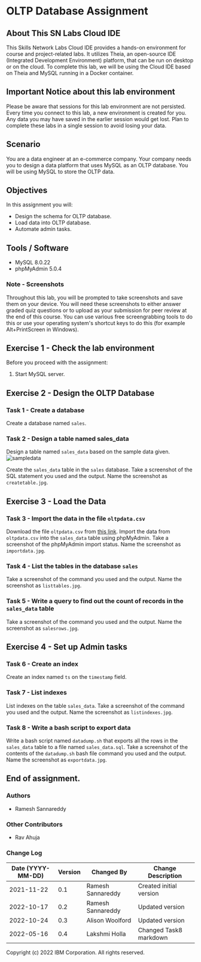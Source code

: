 
# OLTP Database Assignment

## About This SN Labs Cloud IDE

This Skills Network Labs Cloud IDE provides a hands-on environment for course and project-related labs. It utilizes Theia, an open-source IDE (Integrated Development Environment) platform, that can be run on desktop or on the cloud. To complete this lab, we will be using the Cloud IDE based on Theia and MySQL running in a Docker container.

## Important Notice about this lab environment

Please be aware that sessions for this lab environment are not persisted. Every time you connect to this lab, a new environment is created for you. Any data you may have saved in the earlier session would get lost. Plan to complete these labs in a single session to avoid losing your data.

## Scenario

You are a data engineer at an e-commerce company. Your company needs you to design a data platform that uses MySQL as an OLTP database. You will be using MySQL to store the OLTP data.

## Objectives

In this assignment you will:

- Design the schema for OLTP database.
- Load data into OLTP database.
- Automate admin tasks.

## Tools / Software

- MySQL 8.0.22
- phpMyAdmin 5.0.4

### Note - Screenshots

Throughout this lab, you will be prompted to take screenshots and save them on your device. You will need these screenshots to either answer graded quiz questions or to upload as your submission for peer review at the end of this course. You can use various free screengrabbing tools to do this or use your operating system's shortcut keys to do this (for example Alt+PrintScreen in Windows).

## Exercise 1 - Check the lab environment

Before you proceed with the assignment:

1. Start MySQL server.

## Exercise 2 - Design the OLTP Database

### Task 1 - Create a database

Create a database named `sales`.

### Task 2 - Design a table named sales_data

Design a table named `sales_data` based on the sample data given. 
![sampledata](https://cf-courses-data.s3.us.cloud-object-storage.appdomain.cloud/IBM-DB0321EN-SkillsNetwork/oltp/sampledata.png "sampledata")


Create the `sales_data` table in the `sales` database.
Take a screenshot of the SQL statement you used and the output. Name the screenshot as `createtable.jpg`.

## Exercise 3 - Load the Data

### Task 3 - Import the data in the file `oltpdata.csv`

Download the file `oltpdata.csv` from [this link](https://cf-courses-data.s3.us.cloud-object-storage.appdomain.cloud/IBM-DB0321EN-SkillsNetwork/oltp/oltpdata.csv). Import the data from `oltpdata.csv` into the `sales_data` table using phpMyAdmin. Take a screenshot of the phpMyAdmin import status. Name the screenshot as `importdata.jpg`.

### Task 4 - List the tables in the database `sales`

Take a screenshot of the command you used and the output. Name the screenshot as `listtables.jpg`.

### Task 5 - Write a query to find out the count of records in the `sales_data` table

Take a screenshot of the command you used and the output. Name the screenshot as `salesrows.jpg`.

## Exercise 4 - Set up Admin tasks

### Task 6 - Create an index

Create an index named `ts` on the `timestamp` field.

### Task 7 - List indexes

List indexes on the table `sales_data`. Take a screenshot of the command you used and the output. Name the screenshot as `listindexes.jpg`.

### Task 8 - Write a bash script to export data

Write a bash script named `datadump.sh` that exports all the rows in the `sales_data` table to a file named `sales_data.sql`. Take a screenshot of the contents of the `datadump.sh` bash file command you used and the output. Name the screenshot as `exportdata.jpg`.

## End of assignment.

### Authors

- Ramesh Sannareddy

### Other Contributors

- Rav Ahuja

### Change Log

| Date (YYYY-MM-DD) | Version | Changed By         | Change Description       |
|--------------------|---------|--------------------|---------------------------|
| 2021-11-22         | 0.1     | Ramesh Sannareddy  | Created initial version  |
| 2022-10-17         | 0.2     | Ramesh Sannareddy  | Updated version          |
| 2022-10-24         | 0.3     | Alison Woolford    | Updated version          |
| 2022-05-16         | 0.4     | Lakshmi Holla      | Changed Task8 markdown   |

Copyright (c) 2022 IBM Corporation. All rights reserved.
